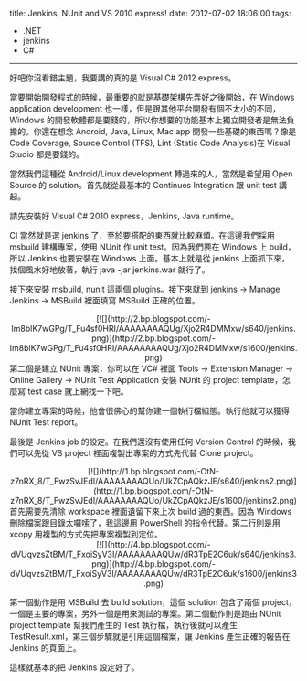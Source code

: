 title: Jenkins, NUnit and VS 2010 express!
date: 2012-07-02 18:06:00
tags: 
- .NET
- jenkins
- C#
---

好吧你沒看錯主題，我要講的真的是 Visual C# 2012 express。

當要開始開發程式的時候，最重要的就是基礎架構先弄好之後開始，在 Windows application development 也一樣，但是跟其他平台開發有個不太小的不同，Windows 的開發軟體都是要錢的，所以你想要的功能基本上獨立開發者是無法負擔的。<span style="background-color: white;">你還在想念 Android, Java, Linux, Mac app 開發一些基礎的東西嗎？像是 Code Coverage, Source Control (TFS), Lint (</span><span style="background-color: white;">Static Code Analysis</span><span style="background-color: white;">)在 Visual Studio 都是要錢的。</span>

當然我們這種從 Android/Linux development 轉過來的人，當然是希望用 Open Source 的 solution。首先就從最基本的 Continues Integration 跟 unit test 講起。

請先安裝好 Visual C# 2010 express，Jenkins, Java runtime。

CI 當然就是選 jenkins 了，至於要搭配的東西就比較麻煩。在這邊我們採用 msbuild 建構專案，使用 NUnit 作 unit test。因為我們要在 Windows 上 build，所以 Jenkins 也要安裝在 Windows 上面。基本上就是從 jenkins 上面抓下來，找個風水好地放著，執行 java -jar jenkins.war 就行了。

接下來安裝 msbuild, nunit 這兩個 plugins。接下來就到 jenkins → Manage Jenkins → MSBuild 裡面填寫 MSBuild 正確的位置。

<div class="separator" style="clear: both; text-align: center;">[![](http://2.bp.blogspot.com/-Im8blK7wGPg/T_Fu4sf0HRI/AAAAAAAAQUg/Xjo2R4DMMxw/s640/jenkins.png)](http://2.bp.blogspot.com/-Im8blK7wGPg/T_Fu4sf0HRI/AAAAAAAAQUg/Xjo2R4DMMxw/s1600/jenkins.png)</div>
第二個是建立 NUnit 專案，你可以在 VC# 裡面 Tools → Extension Manager → Online Gallery → NUnit Test Application 安裝 NUnit 的 project template，怎麼寫 test case 就上網找一下吧。

當你建立專案的時候，他會很佛心的幫你建一個執行檔組態。執行他就可以獲得 NUnit Test report。

最後是 Jenkins job 的設定。在我們還沒有使用任何 Version Control 的時候，我們可以先從 VS project 裡面複製出專案的方式先代替 Clone project。

<div class="separator" style="clear: both; text-align: center;">[![](http://1.bp.blogspot.com/-OtN-z7nRX_8/T_FwzSvJEdI/AAAAAAAAQUo/UkZCpAQkzJE/s640/jenkins2.png)](http://1.bp.blogspot.com/-OtN-z7nRX_8/T_FwzSvJEdI/AAAAAAAAQUo/UkZCpAQkzJE/s1600/jenkins2.png)</div>
首先需要先清除 workspace 裡面遺留下來上次 build 過的東西。因為 Windows 刪除檔案跟目錄太囉嗦了，我這邊用 PowerShell 的指令代替。第二行則是用 xcopy 用複製的方式先把專案複製到定位。

<div class="separator" style="clear: both; text-align: center;">[![](http://4.bp.blogspot.com/-dVUqvzsZtBM/T_FxoiSyV3I/AAAAAAAAQUw/dR3TpE2C6uk/s640/jenkins3.png)](http://4.bp.blogspot.com/-dVUqvzsZtBM/T_FxoiSyV3I/AAAAAAAAQUw/dR3TpE2C6uk/s1600/jenkins3.png)</div>

第一個動作是用 MSBuild 去 build solution，這個 solution 包含了兩個 project，一個是主要的專案，另外一個是用來測試的專案。第二個動作則是跑由 NUnit project template 幫我們產生的 Test 執行檔，執行後就可以產生 TestResult.xml，第三個步驟就是引用這個檔案，讓 Jenkins 產生正確的報告在 Jenkins 的頁面上。

這樣就基本的把 Jenkins 設定好了。